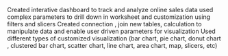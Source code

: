 Created interative dashboard to track and analyze online sales data
used complex parameters to drill down in worksheet and customization using filters and slicers 
Created connection , join new tables, calculation to manipulate data and enable user driven parameters for visualization
Used different types of customized visualization (bar chart, pie chart, donut chart , clustered bar chart, scatter chart, line chart, area chart, map, slicers, etc)
